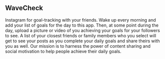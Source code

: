 ## WaveCheck

Instagram for goal-tracking with your friends. Wake up every morning and add your list of goals for the day to this app. Then, at some point during the day, upload a picture or video of you achieving your goals for your followers to see. A list of your closest friends or family members who you select will get to see your posts as you complete your daily goals and share theirs with you as well. Our mission is to harness the power of content sharing and social motivation to help people achieve their daily goals.

